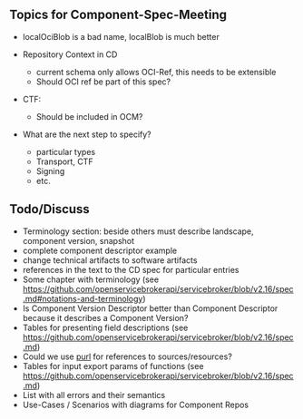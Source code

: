 ## Topics for Component-Spec-Meeting

- localOciBlob is a bad name, localBlob is much better

- Repository Context in CD
  - current schema only allows OCI-Ref, this needs to be extensible
  - Should OCI ref be part of this spec?
  
- CTF:
  - Should be included in OCM?
  
- What are the next step to specify?
  - particular types
  - Transport, CTF
  - Signing 
  - etc.

## Todo/Discuss
- Terminology section: beside others must describe landscape, component version, snapshot 
- complete component descriptor example
- change technical artifacts to software artifacts 
- references in the text to the CD spec for particular entries
- Some chapter with terminology (see https://github.com/openservicebrokerapi/servicebroker/blob/v2.16/spec.md#notations-and-terminology)
- Is Component Version Descriptor better than Component Descriptor because it describes a Component Version?
- Tables for presenting field descriptions (see https://github.com/openservicebrokerapi/servicebroker/blob/v2.16/spec.md)
- Could we use [purl](https://github.com/package-url/purl-spec) for references to sources/resources?
- Tables for input export params of functions (see https://github.com/openservicebrokerapi/servicebroker/blob/v2.16/spec.md) 
- List with all errors and their semantics
- Use-Cases / Scenarios with diagrams for Component Repos
